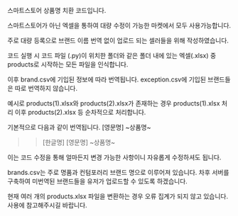 스마트스토어 상품명 치환 코드입니다.

스마트스토어가 아닌 엑셀을 통하여 대량 수정이 가능한 마켓에서 모두 사용가능합니다.

주로 대량 등록으로 브랜드 이름 번역 없이 업로드 되는 셀러들을 위해 작성하였습니다.

코드 실행 시 코드 파일 (.py)이 위치한 폴더와 같은 폴더 내에 있는 엑셀(.xlsx) 중 products로 시작하는 모든 파일을 인식합니다.

이후 brand.csv에 기입된 정보에 따라 번역됩니다.
exception.csv에 기입된 브랜드들은 따로 번역하지 않습니다.

예시로
products(1).xlsx와 products(2).xlsx가 존재하는 경우
products(1).xlsx 처리 이후 products(2).xlsx 등 순차적으로 처리합니다.

기본적으로 다음과 같이 번역됩니다.
[영문명] ~상품명~
>> [한글명] [영문명] ~상품명~

이는 코드 수정을 통해 얼마든지 변경 가능한 사항이니 자유롭게 수정하셔도 됩니다.

brands.csv는 주로 명품과 컨텀포러리 브랜드 명으로 이루어져 있습니다.
차후 서버를 구축하여 미번역된 브랜드들을 유저가 업로드할 수 있도록 하겠습니다.

현재 여러 개의 products.xlsx 파일을 변환하는 경우 오류 집계가 되지 않고 있습니다.
사용에 참고해주시길 바랍니다.
